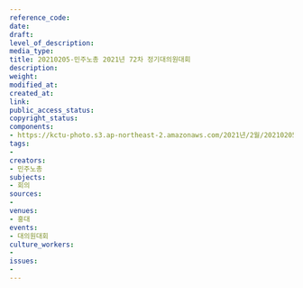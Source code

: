 ```yaml
---
reference_code: 
date: 
draft: 
level_of_description: 
media_type: 
title: 20210205-민주노총 2021년 72차 정기대의원대회
description: 
weight: 
modified_at: 
created_at: 
link: 
public_access_status: 
copyright_status: 
components:
- https://kctu-photo.s3.ap-northeast-2.amazonaws.com/2021년/2월/20210205-민주노총+2021년+72차+정기대의원대회/_1DX9504.jpg
tags:
- 
creators:
- 민주노총
subjects:
- 회의
sources:
- 
venues:
- 홍대
events:
- 대의원대회
culture_workers:
- 
issues:
- 
---
```

